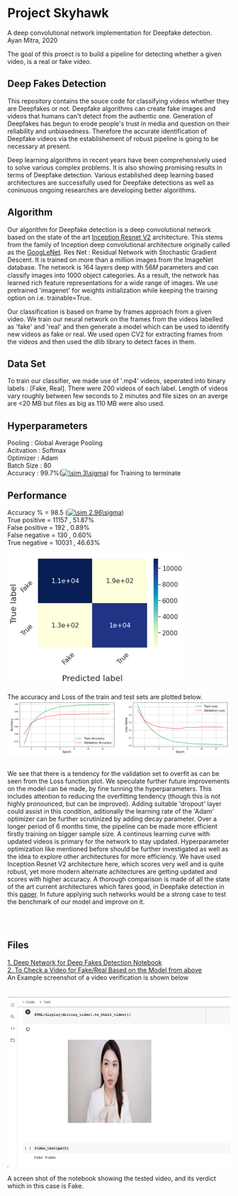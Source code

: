 # Project Skyhawk
A deep convolutional network implementation for Deepfake detection.<br>
Ayan Mitra, 2020 <br>


The goal of this proect is to build a pipeline for detecting whether a  given video, is a real or fake video. 


## Deep Fakes Detection
This repository contains the souce code for classifying videos whether they are Deepfakes or not. Deepfake algorithms can create fake images and videos that humans can't detect from the authentic one. Generation of Deepfakes has begun to erode people's trust in media and question on their reliability and unbiasedness. Therefore the accurate identification of Deepfake videos via the establishement of robust pipeline is going to be necessary at present. 

 Deep learning algorithms in recent years have been comprehensively used to solve various complex problems. It is also showing promising results in terms of Deepfake detection.  Various established deep learning based architectures are successfully used for Deepfake detections as well as coninuous ongoing researches are developing better algorithms.  

 

## Algorithm
Our algorithm for Deepfake detection is a deep convolutional network based on the state of the art    <a href="https://arxiv.org/pdf/1602.07261.pdf">Inception Resnet V2</a> architecture.    This stems from the family of Inception deep convolutional architecture originally called as the <a href="https://arxiv.org/abs/1409.4842">GoogLeNet</a>.  Res Net : Residual Network with Stochastic Gradient Descent. It is trained on more than a million images from the ImageNet database. The network is 164 layers deep with  56𝑀  parameters and can classify images into 1000 object categories. As a result, the network has learned rich feature representations for a wide range of images. We use pretrained 'imagenet' for weights initialization while keeping the training option on i.e. trainable=True. 

Our classification is based on frame by frames approach from a given video. We train our neural network on the frames from the videos labelled as 'fake' and 'real' and then generate a model which can be used to identify new videos as fake or real. 
We used open CV2 for extracting frames from the videos and then used the dlib library to detect faces in them. 

## Data Set


To train our classifier, we made use of '.mp4' videos, seperated into binary labels : [Fake, Real]. There were 200 videos of each label.  Length of videos vary roughly between few seconds to 2 minutes and file sizes on an averge are <20 MB but  files as big as 110 MB were also used.  

##  Hyperparameters   
Pooling      : Global Average Pooling<br>
Acitvation : Softmax<br>
Optimizer : Adam<br>
Batch Size : 80 <br>
Accuracy   : 99.7\%(<a href="https://www.codecogs.com/eqnedit.php?latex=\sim&space;3\sigma" target="_blank"><img src="https://latex.codecogs.com/gif.latex?\sim&space;3\sigma" title="\sim 3\sigma" /></a>) for Training to terminate 



## Performance

 Accuracy \% = 98.5 (<a href="https://www.codecogs.com/eqnedit.php?latex=\sim&space;2.96\sigma" target="_blank"><img src="https://latex.codecogs.com/gif.latex?\sim&space;2.96\sigma" title="\sim 2.96\sigma" /></a>)<br>
True positive = 11157 , 51.87\% <br>
False positive = 192 , 0.89\% <br>
False negative = 130 , 0.60\% <br>
True negative = 10031 , 46.63\%




<img src="confusion.png" width="400" />

<br>

The accuracy and Loss of the train and test sets are plotted below. 
<img src="loss2.png" width="1000" />

<br>
We see that there is a tendency for the validation set to overfit as can be seen from the Loss function plot. We speculate further future improvements on the model can be made, by fine tunning the hyperparameters. This includes attention to reducing the overfitting tendency (though this is not highly pronounced, but can be improved). Adding suitable 'dropout' layer could assist in this condition, aditionally the learning rate of the 'Adam' optimizer can be further scrutinized by adding decay parameter. Over a longer period of 6 months time, the pipeline can be made more efficient firstly training on bigger sample size. A continous learning curve with updated videos is primary for the network to stay updated. Hyperparameter optimization like mentioned before  should be further investigated as well as the idea to explore other architectures for more efficiency. We have used Inception Resnet V2 architecture here, which scores very well and is quite robust, yet more modern alternate achitectures are getting updated and scores with higher accuracy. A thorough comparison is made of all the state of the art current architectures which fares good, in Deepfake detection in this <a href="https://arxiv.org/abs/1911.04252">paper</a>. In future applying such networks would be a strong case to test the benchmark of our model and improve on it.

<br><br>
## Files
[1. Deep Network for Deep Fakes Detection Notebook](https://github.com/am610/DeepFake/blob/main/Sentinel.ipynb)<br>
[2. To Check a Video for Fake/Real Based on the Model from above](https://github.com/am610/DeepFake/blob/main/Sentinel_II_Video_Check.ipynb)<br>
An Example screenshot of a video verification is shown below  
<br><br>
![Alt text](Screen.png?raw=true "Title")

A screen shot of the notebook showing the tested video, and its verdict which in this case is Fake.
